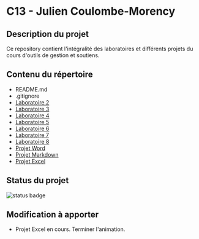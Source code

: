 # C13 - Julien Coulombe-Morency

## Description du projet

Ce repository contient l'intégralité des laboratoires et différents projets du cours d'outils de gestion et soutiens.

## Contenu du répertoire

- README.md
- .gitignore
- [Laboratoire 2](https://github.com/crosscutgymnast/C13/tree/main/2%20-%20Documents%20d'information)
- [Laboratoire 3](https://github.com/crosscutgymnast/C13/tree/main/3%20-%20Rapport%20en%20collaboration%20universellement%20accessible)
- [Laboratoire 4](https://github.com/crosscutgymnast/C13/tree/main/4%20-%20Cr%C3%A9er%20un%20fichier%20de%20renseignements)
- [Laboratoire 5](https://github.com/crosscutgymnast/C13/tree/main/5%20-%20Cr%C3%A9er%20un%20d%C3%A9p%C3%B4t%20personnel)
- [Laboratoire 6](https://github.com/crosscutgymnast/C13/tree/main/6%20-%20Les%20d%C3%A9penses%20de%20la%20compagnie)
- [Laboratoire 7](https://github.com/crosscutgymnast/C13/tree/main/7%20-%20Cr%C3%A9er%20un%20budget)
- [Laboratoire 8](https://github.com/crosscutgymnast/C13/tree/main/8%20-%20De%20jolis%20graphiques)
- [Projet Word](https://github.com/crosscutgymnast/C13/tree/main/P01%20-%20Projet%20Word)
- [Projet Markdown](https://github.com/crosscutgymnast/C13/tree/main/P02%20-%20Projet%20Markdown)
- [Projet Excel](https://github.com/crosscutgymnast/C13/tree/main/P03%20-%20Projet%20Excel)

## Status du projet

![status badge](https://img.shields.io/badge/C13-Terminer-brightgreen)

## Modification à apporter

- Projet Excel en cours. Terminer l'animation.
